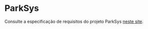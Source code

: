 # ParkSys

Consulte a especificação de requisitos do projeto ParkSys [neste site](https://mcrisc-classes.github.io/parksys-spec).